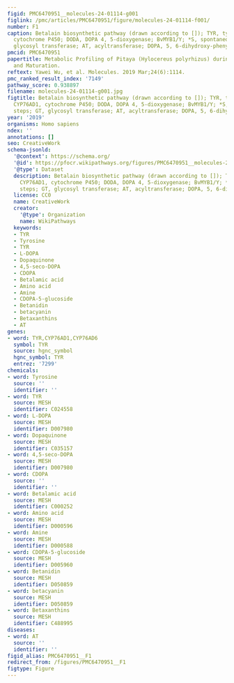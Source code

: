 ```yaml
---
figid: PMC6470951__molecules-24-01114-g001
figlink: /pmc/articles/PMC6470951/figure/molecules-24-01114-f001/
number: F1
caption: Betalain biosynthetic pathway (drawn according to []); TYR, tyrosinase; CYP76AD1,
  cytochrome P450; DODA, DOPA 4, 5-dioxygenase; BvMYB1/Y; *S, spontaneous steps; GT,
  glycosyl transferase; AT, acyltransferase; DOPA, 5, 6-dihydroxy-phenylalanine.
pmcid: PMC6470951
papertitle: Metabolic Profiling of Pitaya (Hylocereus polyrhizus) during Fruit Development
  and Maturation.
reftext: Yawei Wu, et al. Molecules. 2019 Mar;24(6):1114.
pmc_ranked_result_index: '7149'
pathway_score: 0.938897
filename: molecules-24-01114-g001.jpg
figtitle: Betalain biosynthetic pathway (drawn according to []); TYR, tyrosinase;
  CYP76AD1, cytochrome P450; DODA, DOPA 4, 5-dioxygenase; BvMYB1/Y; *S, spontaneous
  steps; GT, glycosyl transferase; AT, acyltransferase; DOPA, 5, 6-dihydroxy-phenylalanine
year: '2019'
organisms: Homo sapiens
ndex: ''
annotations: []
seo: CreativeWork
schema-jsonld:
  '@context': https://schema.org/
  '@id': https://pfocr.wikipathways.org/figures/PMC6470951__molecules-24-01114-g001.html
  '@type': Dataset
  description: Betalain biosynthetic pathway (drawn according to []); TYR, tyrosinase;
    CYP76AD1, cytochrome P450; DODA, DOPA 4, 5-dioxygenase; BvMYB1/Y; *S, spontaneous
    steps; GT, glycosyl transferase; AT, acyltransferase; DOPA, 5, 6-dihydroxy-phenylalanine.
  license: CC0
  name: CreativeWork
  creator:
    '@type': Organization
    name: WikiPathways
  keywords:
  - TYR
  - Tyrosine
  - TYR
  - L-DOPA
  - Dopaquinone
  - 4,5-seco-DOPA
  - CDOPA
  - Betalamic acid
  - Amino acid
  - Amine
  - CDOPA-5-glucoside
  - Betanidin
  - betacyanin
  - Betaxanthins
  - AT
genes:
- word: TYR,CYP76AD1,CYP76AD6
  symbol: TYR
  source: hgnc_symbol
  hgnc_symbol: TYR
  entrez: '7299'
chemicals:
- word: Tyrosine
  source: ''
  identifier: ''
- word: TYR
  source: MESH
  identifier: C024558
- word: L-DOPA
  source: MESH
  identifier: D007980
- word: Dopaquinone
  source: MESH
  identifier: C035157
- word: 4,5-seco-DOPA
  source: MESH
  identifier: D007980
- word: CDOPA
  source: ''
  identifier: ''
- word: Betalamic acid
  source: MESH
  identifier: C000252
- word: Amino acid
  source: MESH
  identifier: D000596
- word: Amine
  source: MESH
  identifier: D000588
- word: CDOPA-5-glucoside
  source: MESH
  identifier: D005960
- word: Betanidin
  source: MESH
  identifier: D050859
- word: betacyanin
  source: MESH
  identifier: D050859
- word: Betaxanthins
  source: MESH
  identifier: C488995
diseases:
- word: AT
  source: ''
  identifier: ''
figid_alias: PMC6470951__F1
redirect_from: /figures/PMC6470951__F1
figtype: Figure
---
```

